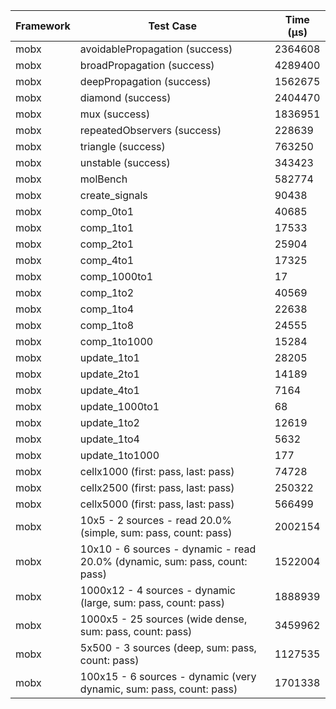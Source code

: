 | Framework | Test Case | Time (μs) |
| --- | --- | --- |
| mobx | avoidablePropagation (success) | 2364608 |
| mobx | broadPropagation (success) | 4289400 |
| mobx | deepPropagation (success) | 1562675 |
| mobx | diamond (success) | 2404470 |
| mobx | mux (success) | 1836951 |
| mobx | repeatedObservers (success) | 228639 |
| mobx | triangle (success) | 763250 |
| mobx | unstable (success) | 343423 |
| mobx | molBench | 582774 |
| mobx | create_signals | 90438 |
| mobx | comp_0to1 | 40685 |
| mobx | comp_1to1 | 17533 |
| mobx | comp_2to1 | 25904 |
| mobx | comp_4to1 | 17325 |
| mobx | comp_1000to1 | 17 |
| mobx | comp_1to2 | 40569 |
| mobx | comp_1to4 | 22638 |
| mobx | comp_1to8 | 24555 |
| mobx | comp_1to1000 | 15284 |
| mobx | update_1to1 | 28205 |
| mobx | update_2to1 | 14189 |
| mobx | update_4to1 | 7164 |
| mobx | update_1000to1 | 68 |
| mobx | update_1to2 | 12619 |
| mobx | update_1to4 | 5632 |
| mobx | update_1to1000 | 177 |
| mobx | cellx1000 (first: pass, last: pass) | 74728 |
| mobx | cellx2500 (first: pass, last: pass) | 250322 |
| mobx | cellx5000 (first: pass, last: pass) | 566499 |
| mobx | 10x5 - 2 sources - read 20.0% (simple, sum: pass, count: pass) | 2002154 |
| mobx | 10x10 - 6 sources - dynamic - read 20.0% (dynamic, sum: pass, count: pass) | 1522004 |
| mobx | 1000x12 - 4 sources - dynamic (large, sum: pass, count: pass) | 1888939 |
| mobx | 1000x5 - 25 sources (wide dense, sum: pass, count: pass) | 3459962 |
| mobx | 5x500 - 3 sources (deep, sum: pass, count: pass) | 1127535 |
| mobx | 100x15 - 6 sources - dynamic (very dynamic, sum: pass, count: pass) | 1701338 |
